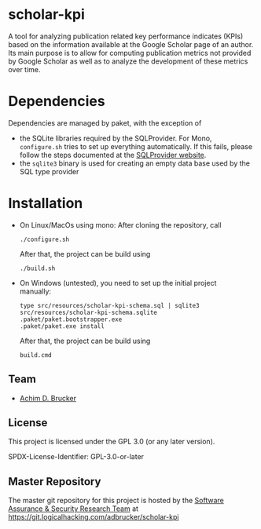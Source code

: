 # scholar-kpi
A tool for analyzing publication related key performance indicates (KPIs) 
based on the information available at the Google Scholar page of an author. Its 
main purpose is to allow for computing publication metrics not provided by 
Google Scholar as well as to analyze the development of these metrics over 
time.

# Dependencies
Dependencies are managed by paket, with the exception of 
* the SQLite libraries required by the SQLProvider. For Mono, 
  ``configure.sh`` tries to set up everything automatically.
  If this fails, please follow the steps documented at the 
  [SQLProvider website](https://fsprojects.github.io/SQLProvider/core/sqlite.html).
* the ``sqlite3`` binary is used for creating an empty data base used 
  by the SQL type provider

# Installation 
* On Linux/MacOs using mono:
  After cloning the repository, call 
  ```
  ./configure.sh  
  ```
  After that, the project can be build using 
  ```
  ./build.sh
  ```
* On Windows (untested), you need to set up the initial project  
  manually:
  ```
  type src/resources/scholar-kpi-schema.sql | sqlite3 src/resources/scholar-kpi-schema.sqlite
  .paket/paket.bootstrapper.exe
  .paket/paket.exe install
  ````
  After that, the project can be build using 
  ```
  build.cmd
  ```

## Team
* [Achim D. Brucker](https://www.brucker.ch/)

## License
This project is licensed under the GPL 3.0 (or any later version).

SPDX-License-Identifier: GPL-3.0-or-later 

## Master Repository

The master git repository for this project is hosted by the [Software
Assurance & Security Research Team](https://logicalhacking.com) at
https://git.logicalhacking.com/adbrucker/scholar-kpi

